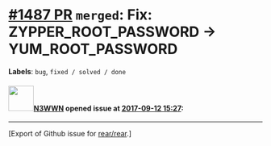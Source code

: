 [\#1487 PR](https://github.com/rear/rear/pull/1487) `merged`: Fix: ZYPPER\_ROOT\_PASSWORD -&gt; YUM\_ROOT\_PASSWORD
===================================================================================================================

**Labels**: `bug`, `fixed / solved / done`

#### <img src="https://avatars.githubusercontent.com/u/19431804?v=4" width="50">[N3WWN](https://github.com/N3WWN) opened issue at [2017-09-12 15:27](https://github.com/rear/rear/pull/1487):

------------------------------------------------------------------------

\[Export of Github issue for
[rear/rear](https://github.com/rear/rear).\]

